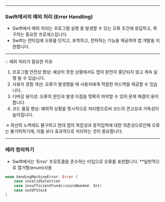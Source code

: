 
---

### Swift에서의 예외 처리 (Error Handling)

- Swift에서 예외 처리는 프로그램 실행 중 발생할 수 있는 오류 조건에 응답하고, 복구하는 중요한 프로세스입니다.
- Swift는 런타임에 오류를 던지고, 포착하고, 전파하는 기능을 제공하여 앱 개발을 지원합니다.

---

💡 예외 처리가 필요한 이유

1. 프로그램 안전성 향상: 예상치 못한 상황에서도 앱이 완전히 중단되지 않고 계속 실행 될 수 있습니다.
2. 사용자 경험 개선: 오류가 발생했을 때 사용자에게 적절한 피드백을 제공할 수 있습니다.
3. 디버깅 용이성: 오류의 원인과 발생 지점을 명확히 파악할 수 있어 문제 해결이 용이합니다.
4. 코드 품질 향상: 예외적 상황을 명시적으로 처리함으로써 코드의 견고성과 가독성이 높아집니다. 

→ 최선의 노력에도 불구하고 현대 앱의 복잡성과 동적입력에 대한 의존성으로인해 오류는 불가피하기에, 이를 보다 효과적으로 처리하는 것이 중요합니다.


---


### 에러 정의하기

- Swift에서는 ‘Error’ 프로토콜을 준수하는 타입으로 오류를 표현합니다. **일반적으로 열거형(enum)사용

```swift
enum VendingMachineError: Error {
	case invalidSelection
	case insufficientFunds(coinsNeeded: Int)
	case outOfStock
}
```
